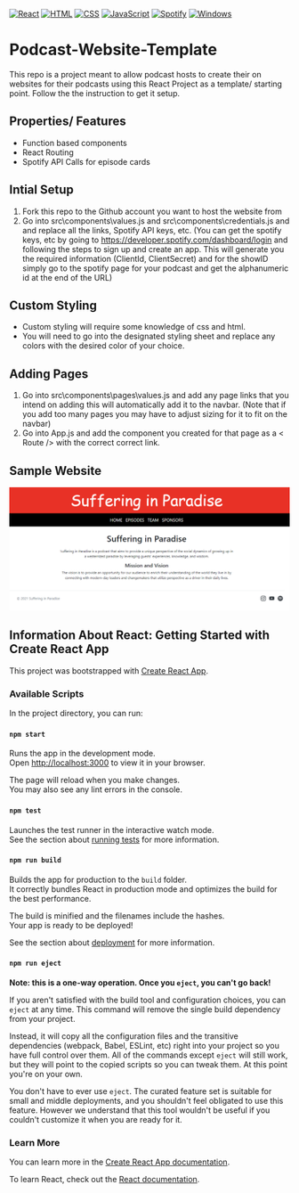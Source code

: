<a href="">![React](https://img.shields.io/badge/React-61DAFB.svg?style=for-the-badge&logo=React&logoColor=black)</a>
<a href="">![HTML](https://img.shields.io/badge/HTML5-E34F26.svg?style=for-the-badge&logo=HTML5&logoColor=white)</a>
<a href="">![CSS](https://img.shields.io/badge/CSS3-1572B6.svg?style=for-the-badge&logo=CSS3&logoColor=white)</a>
<a href="">![JavaScript](https://img.shields.io/badge/JavaScript-F7DF1E.svg?style=for-the-badge&logo=JavaScript&logoColor=black)</a>
<a href="">![Spotify](https://img.shields.io/badge/Spotify-1DB954.svg?style=for-the-badge&logo=Spotify&logoColor=white)</a>
<a href="">![Windows](https://img.shields.io/badge/Windows-0078D6.svg?style=for-the-badge&logo=Windows&logoColor=white)</a>

# Podcast-Website-Template

This repo is a project meant to allow podcast hosts to create their on websites for their podcasts using this React Project as a template/ starting point. Follow the the instruction to get it setup.

## Properties/ Features

- Function based components
- React Routing
- Spotify API Calls for episode cards

## Intial Setup

1. Fork this repo to the Github account you want to host the website from
2. Go into src\components\values.js and src\components\credentials.js and and replace all the links, Spotify API keys, etc. (You can get the spotify keys, etc by going to https://developer.spotify.com/dashboard/login and following the steps to sign up and create an app. This will generate you the required information (ClientId, ClientSecret) and for the showID simply go to the spotify page for your podcast and get the alphanumeric id at the end of the URL)

## Custom Styling

- Custom styling will require some knowledge of css and html.
- You will need to go into the designated styling sheet and replace any colors with the desired color of your choice.

## Adding Pages

1. Go into src\components\pages\values.js and add any page links that you intend on adding this will automatically add it to the navbar. (Note that if you add too many pages you may have to adjust sizing for it to fit on the navbar)
2. Go into App.js and add the component you created for that page as a < Route /> with the correct correct link.

<!-- ## Hosting using Github Pages -->

## Sample Website

<img src="frontend\src\images\sample_sc.png"/>

## Information About React: Getting Started with Create React App

This project was bootstrapped with [Create React App](https://github.com/facebook/create-react-app).

### Available Scripts

In the project directory, you can run:

#### `npm start`

Runs the app in the development mode.\
Open [http://localhost:3000](http://localhost:3000) to view it in your browser.

The page will reload when you make changes.\
You may also see any lint errors in the console.

#### `npm test`

Launches the test runner in the interactive watch mode.\
See the section about [running tests](https://facebook.github.io/create-react-app/docs/running-tests) for more information.

#### `npm run build`

Builds the app for production to the `build` folder.\
It correctly bundles React in production mode and optimizes the build for the best performance.

The build is minified and the filenames include the hashes.\
Your app is ready to be deployed!

See the section about [deployment](https://facebook.github.io/create-react-app/docs/deployment) for more information.

#### `npm run eject`

**Note: this is a one-way operation. Once you `eject`, you can't go back!**

If you aren't satisfied with the build tool and configuration choices, you can `eject` at any time. This command will remove the single build dependency from your project.

Instead, it will copy all the configuration files and the transitive dependencies (webpack, Babel, ESLint, etc) right into your project so you have full control over them. All of the commands except `eject` will still work, but they will point to the copied scripts so you can tweak them. At this point you're on your own.

You don't have to ever use `eject`. The curated feature set is suitable for small and middle deployments, and you shouldn't feel obligated to use this feature. However we understand that this tool wouldn't be useful if you couldn't customize it when you are ready for it.

### Learn More

You can learn more in the [Create React App documentation](https://facebook.github.io/create-react-app/docs/getting-started).

To learn React, check out the [React documentation](https://reactjs.org/).
